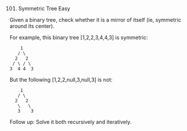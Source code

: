 101. Symmetric Tree
Easy

Given a binary tree, check whether it is a mirror of itself (ie, symmetric around its center).

For example, this binary tree [1,2,2,3,4,4,3] is symmetric:

```
    1
   / \
  2   2
 / \ / \
3  4 4  3
 ```

But the following [1,2,2,null,3,null,3] is not:

```
    1
   / \
  2   2
   \   \
   3    3
 ```

Follow up: Solve it both recursively and iteratively.
